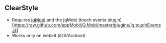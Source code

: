 ClearStyle
----------

* Requires [jqMobi](https://raw.github.com/appMobi/jQ.Mobi/master/jq.mobi.js) and the jqMobi (touch events plugin)[https://raw.github.com/appMobi/jQ.Mobi/master/plugins/jq.touchEvents.js]
* Works only on webkit (iOS/Android)
